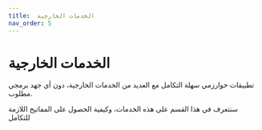 ```yaml
---
title:  الخدمات الخارجية
nav_order: 5
---
```


# الخدمات الخارجية
تطبيقات خوارزمي سهلة التكامل مع العديد من الخدمات الخارجية، دون أي جهد برمجي مطلوب.

سنتعرف في هذا القسم على هذه الخدمات، وكيفية الحصول على المفاتيح اللازمة للتكامل